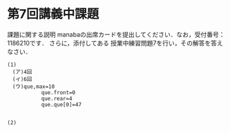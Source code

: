 #  第7回講義中課題
課題に関する説明 	manabaの出席カードを提出してください．なお，受付番号：1186210です．
さらに，添付してある 授業中練習問題7を行い，その解答を答えなさい．   

```
(1)
　(ア)4回
　(イ)6回
　(ウ)que,max=10
           que.front=0
           que.rear=4
           que.que[0]=47


(2)

```
